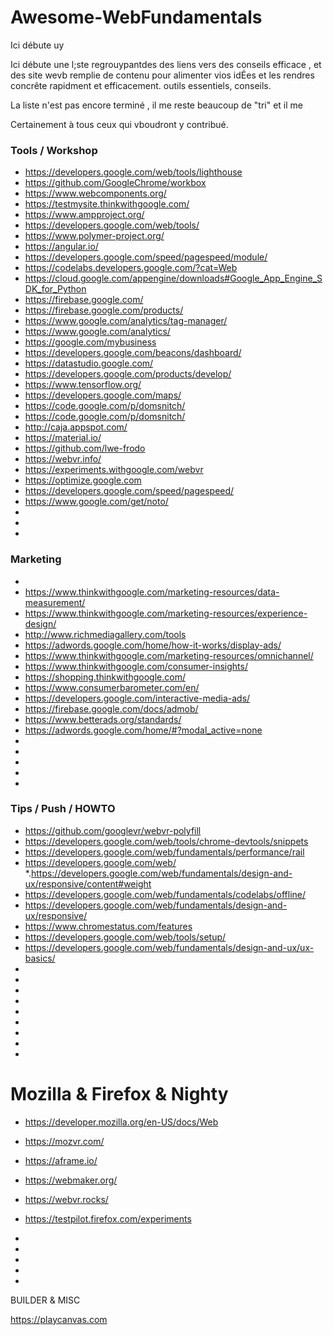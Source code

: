 # Awesome-WebFundamentals

Ici débute uy

Ici débute une l;ste regrouypantdes des liens vers des conseils efficace , et des site wevb remplie de contenu pour alimenter vios idÉes et les rendres concrête rapidment et efficacement. outils essentiels, conseils.

La liste n'est pas encore terminé , il me reste beaucoup de "tri"  et il me 

Certainement à tous ceux qui vboudront y contribué.


### Tools / Workshop  

* https://developers.google.com/web/tools/lighthouse
* https://github.com/GoogleChrome/workbox
* https://www.webcomponents.org/
* https://testmysite.thinkwithgoogle.com/
* https://www.ampproject.org/
* https://developers.google.com/web/tools/
* https://www.polymer-project.org/
* https://angular.io/
* https://developers.google.com/speed/pagespeed/module/
* https://codelabs.developers.google.com/?cat=Web
* https://cloud.google.com/appengine/downloads#Google_App_Engine_SDK_for_Python
* https://firebase.google.com/ 
* https://firebase.google.com/products/
* https://www.google.com/analytics/tag-manager/ 
* https://www.google.com/analytics/
* https://google.com/mybusiness
* https://developers.google.com/beacons/dashboard/
* https://datastudio.google.com/
* https://developers.google.com/products/develop/
* https://www.tensorflow.org/
* https://developers.google.com/maps/
* https://code.google.com/p/domsnitch/
* https://code.google.com/p/domsnitch/
* http://caja.appspot.com/
* https://material.io/
* https://github.com/lwe-frodo
* https://webvr.info/
* https://experiments.withgoogle.com/webvr
* https://optimize.google.com
* https://developers.google.com/speed/pagespeed/
* https://www.google.com/get/noto/
*
*
*
### Marketing 
* 
* https://www.thinkwithgoogle.com/marketing-resources/data-measurement/
* https://www.thinkwithgoogle.com/marketing-resources/experience-design/
* http://www.richmediagallery.com/tools
* https://adwords.google.com/home/how-it-works/display-ads/
* https://www.thinkwithgoogle.com/marketing-resources/omnichannel/
* https://www.thinkwithgoogle.com/consumer-insights/
* https://shopping.thinkwithgoogle.com/
* https://www.consumerbarometer.com/en/
* https://developers.google.com/interactive-media-ads/
* https://firebase.google.com/docs/admob/
* https://www.betterads.org/standards/
* https://adwords.google.com/home/#?modal_active=none
* 
*
*
*
*





### Tips / Push / HOWTO
* https://github.com/googlevr/webvr-polyfill
* https://developers.google.com/web/tools/chrome-devtools/snippets
* https://developers.google.com/web/fundamentals/performance/rail
* https://developers.google.com/web/
*.https://developers.google.com/web/fundamentals/design-and-ux/responsive/content#weight
* https://developers.google.com/web/fundamentals/codelabs/offline/
* https://developers.google.com/web/fundamentals/design-and-ux/responsive/
* https://www.chromestatus.com/features
* https://developers.google.com/web/tools/setup/ 
* https://developers.google.com/web/fundamentals/design-and-ux/ux-basics/
*
*
*
*
*
*
*
*
*

# Mozilla & Firefox & Nighty

* https://developer.mozilla.org/en-US/docs/Web
* https://mozvr.com/
* https://aframe.io/
* https://webmaker.org/
* https://webvr.rocks/
* https://testpilot.firefox.com/experiments
* 
*
*
*

*
BUILDER & MISC

https://playcanvas.com
